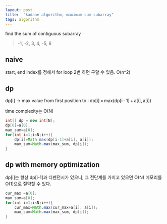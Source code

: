 ```yaml
---
layout: post
title:  "kadane algorithm, maximum sum subarray"
tags: algorithm
---
```


find the sum of contiguous subarray

> -1, -2, 3, 4, -5, 6

## naive
start, end index를 정해서 for loop 2번 하면 구할 수 있음. O(n^2)

## dp


dp[i] -> max value from first position to i
dp[i] = max(dp[i - 1] + a[i], a[i])

time complexity는 O(N)


~~~java
int[] dp = new int[N];
dp[0]=a[0];
max_sum=a[0];
for(int i=1;i<N;i++){
	dp[i]=Math.max(dp[i-1]+a[i], a[i]);
	max_sum=Math.max(max_sum, dp[i]);
}
~~~


## dp with memory optimization


dp[i]는 항상 dp[i-1]과 디펜던시가 있으니, 그 전단계를 가지고 있으면 O(N) 메모리를 O(1)으로 절약할 수 있다. 


~~~java
cur_max =a[0];
max_sum=a[0];
for(int i=1;i<N;i++){
	cur_max=Math.max(cur_max+a[i], a[i]);
	max_sum=Math.max(max_sum, dp[i]);
}
~~~

